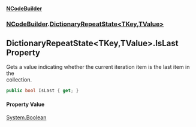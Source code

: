 #### [NCodeBuilder](index.md 'index')
### [NCodeBuilder](NCodeBuilder.md 'NCodeBuilder').[DictionaryRepeatState&lt;TKey,TValue&gt;](NCodeBuilder.DictionaryRepeatState_TKey,TValue_.md 'NCodeBuilder.DictionaryRepeatState<TKey,TValue>')

## DictionaryRepeatState<TKey,TValue>.IsLast Property

Gets a value indicating whether the current iteration item is the last item in the  
collection.

```csharp
public bool IsLast { get; }
```

#### Property Value
[System.Boolean](https://docs.microsoft.com/en-us/dotnet/api/System.Boolean 'System.Boolean')